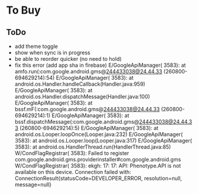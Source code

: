 # To Buy

## ToDo

- add theme toggle
- show when sync is in progress
- be able to reorder quicker (no need to hold)
- fix this error (add app sha in firebase)
E/GoogleApiManager( 3583): 	at amfo.run(:com.google.android.gms@244433038@24.44.33 (260800-694629214):54)
E/GoogleApiManager( 3583): 	at android.os.Handler.handleCallback(Handler.java:959)
E/GoogleApiManager( 3583): 	at android.os.Handler.dispatchMessage(Handler.java:100)
E/GoogleApiManager( 3583): 	at bssf.mF(:com.google.android.gms@244433038@24.44.33 (260800-694629214):1)
E/GoogleApiManager( 3583): 	at bssf.dispatchMessage(:com.google.android.gms@244433038@24.44.33 (260800-694629214):5)
E/GoogleApiManager( 3583): 	at android.os.Looper.loopOnce(Looper.java:232)
E/GoogleApiManager( 3583): 	at android.os.Looper.loop(Looper.java:317)
E/GoogleApiManager( 3583): 	at android.os.HandlerThread.run(HandlerThread.java:85)
W/CondFlagRegistrar( 3583): Failed to register com.google.android.gms.providerinstaller#com.google.android.gms
W/CondFlagRegistrar( 3583): ekgh: 17: 17: API: Phenotype.API is not available on this device. Connection failed with: ConnectionResult{statusCode=DEVELOPER_ERROR, resolution=null, message=null}